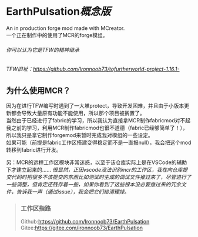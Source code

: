 # EarthPulsation*概念版*
An in production forge mod made with MCreator.  
一个正在制作中的使用了MCR的forge模组。
###### *你可以认为它是TFW的精神继承*
###### *TFW旧址：https://github.com/Ironnoob73/tofurtherworld-project-1.16.1-*
## 为什么使用MCR？
因为在进行TFW编写时遇到了一大堆protect，导致开发困难，并且由于小版本更新都会导致大量原有功能不能使用，所以那个项目被搁置了。  
当然由于已经进行了fabric的学习，所以我认为直接拿MCR制作fabricmod对不起我之前的学习，利用MCR制作fabricmod也很不道德（fabric已经够简单了！），所以我只是拿它制作forgemod来暂时完成我对模组的一些设定。  
如果可能（前提是fabric工作区搭建变得稳定而不是一直报null），我会把这个mod转移到fabric进行开发。  
  
另：MCR的远程工作区模块非常迷惑，以至于该仓库实际上是在VSCode的辅助下才建立起来的......
*很显然，正因vscode没法识别mcr的工作区，我在向仓库提交代码时把很多不该提交的东西比如测试时生成的调试文件推过来了，尽管进行了一些调整，但肯定还残存着一些，如果你看到了这些根本没必要推过来的冗余文件，告诉我一声（通过issue），我会把它们给清理掉。*
>### 工作区指路
>Github:https://github.com/Ironnoob73/EarthPulsation  
>Gitee:https://gitee.com/ironnoob73/EarthPulsation
